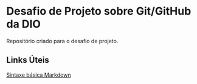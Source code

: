 # Desafio de Projeto sobre Git/GitHub da DIO
Repositório criado para o desafio de projeto.

## Links Úteis
[Sintaxe  básica Markdown](https://www.markdownguide.org/basic-syntax)
